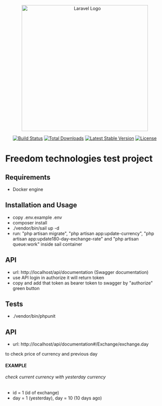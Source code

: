 <p align="center"><a href="https://laravel.com" target="_blank"><img src="https://raw.githubusercontent.com/laravel/art/master/logo-lockup/5%20SVG/2%20CMYK/1%20Full%20Color/laravel-logolockup-cmyk-red.svg" width="400" alt="Laravel Logo"></a></p>

<p align="center">
<a href="https://github.com/laravel/framework/actions"><img src="https://github.com/laravel/framework/workflows/tests/badge.svg" alt="Build Status"></a>
<a href="https://packagist.org/packages/laravel/framework"><img src="https://img.shields.io/packagist/dt/laravel/framework" alt="Total Downloads"></a>
<a href="https://packagist.org/packages/laravel/framework"><img src="https://img.shields.io/packagist/v/laravel/framework" alt="Latest Stable Version"></a>
<a href="https://packagist.org/packages/laravel/framework"><img src="https://img.shields.io/packagist/l/laravel/framework" alt="License"></a>
</p>

# Freedom technologies test project

## Requirements

- Docker engine

## Installation and Usage

- copy .env.example .env
- composer install
- ./vendor/bin/sail up -d
- run: "php artisan migrate", "php artisan app:update-currency", "php artisan app:update180-day-exchange-rate" and "php artisan queue:work" inside sail container

## API

- url: http://localhost/api/documentation (Swagger documentation)
- use API login in authorize it will return token
- copy and add that token as bearer token to swagger by "authorize" green button

## Tests

- ./vendor/bin/phpunit


## API

- url: http://localhost/api/documentation#/Exchange/exchange.day

to check price of currency and previous day

#### EXAMPLE

###### check current currency with yesterday currency

- id = 1 (id of exchange)
- day = 1 (yesterday), day = 10 (10 days ago)